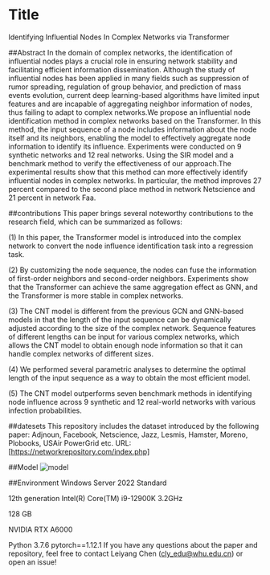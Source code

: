 # Title

Identifying Influential Nodes In Complex Networks via Transformer

##Abstract
In the domain of complex networks, the identification of influential nodes plays a crucial role in ensuring network stability and facilitating efficient information dissemination.
Although the study of influential nodes has been applied in many fields such as suppression of rumor spreading, regulation of group behavior, and prediction of mass events evolution, current deep learning-based algorithms have limited input features and are incapable of aggregating neighbor information of nodes, thus failing to adapt to complex networks.We propose an influential node identification method in complex networks based on the Transformer.
In this method, the input sequence of a node includes information about the node itself and its neighbors, enabling the model to effectively aggregate node information to identify its influence. Experiments were conducted on 9 synthetic networks and 12 real networks.
Using the SIR model and a benchmark method to verify the effectiveness of our approach.The experimental results show that this method can more effectively identify influential nodes in complex networks.
In particular, the method improves 27 percent compared to the second place method in network Netscience and 21 percent in network Faa.

##contributions
This paper brings several noteworthy contributions to the research field, which can be summarized as follows:

(1) In this paper, the Transformer model is introduced into the complex network to convert the node influence identification task into a regression task.

(2) By customizing the node sequence, the nodes can fuse the information of first-order neighbors and second-order neighbors. Experiments show that the Transformer can achieve the same aggregation effect as GNN, and the Transformer is more stable in complex networks.

(3) The CNT model is different from the previous GCN and GNN-based models in that the length of the input sequence can be dynamically adjusted according to the size of the complex network. Sequence features of different lengths can be input for various complex networks, which allows the CNT model to obtain enough node information so that it can handle complex networks of different sizes.

(4) We performed several parametric analyses to determine the optimal length of the input sequence as a way to obtain the most efficient model.

(5) The CNT model outperforms seven benchmark methods in identifying node influence across 9 synthetic and 12 real-world networks with various infection probabilities.

##datesets
This repository includes the dataset introduced by the following paper: Adjnoun, Facebook, Netscience, Jazz, Lesmis, Hamster, Moreno, Plobooks, USAir PowerGrid etc.
URL:[https://networkrepository.com/index.php]

##Model
![model](https://github.com/cly1022/socialmedia-CNT/assets/17700771/f99bb531-45e0-47aa-8179-cd04a49ea056)


##Environment
Windows Server 2022 Standard

12th generation Intel(R) Core(TM) i9-12900K   3.2GHz

128 GB

NVIDIA RTX A6000

Python 3.7.6
pytorch==1.12.1
If you have any questions about the paper and repository, feel free to contact Leiyang Chen (cly_edu@whu.edu.cn) or open an issue!
